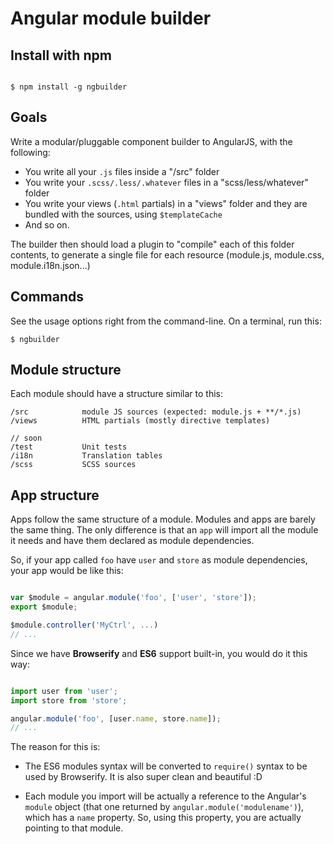 # Angular module builder

## Install with npm

```

$ npm install -g ngbuilder

```

## Goals

Write a modular/pluggable component builder to AngularJS, with the following:

- You write all your `.js` files inside a "/src" folder
- You write your `.scss/.less/.whatever` files in a "scss/less/whatever" folder
- You write your views (`.html` partials) in a "views" folder and they are 
bundled with the sources, using `$templateCache`
- And so on.

The builder then should load a plugin to "compile" each of this folder contents,
to generate a single file for each resource 
(module.js, module.css, module.i18n.json...)

## Commands

See the usage options right from the command-line. On a terminal, run this:

```
$ ngbuilder
```

## Module structure

Each module should have a structure similar to this:


```
/src			module JS sources (expected: module.js + **/*.js)
/views			HTML partials (mostly directive templates)

// soon
/test			Unit tests
/i18n			Translation tables
/scss			SCSS sources
```

## App structure

Apps follow the same structure of a module. Modules and apps are barely the same
thing. The only difference is that an `app` will import all the module it needs 
and have them declared as module dependencies.

So, if your app called `foo` have `user` and `store` as module dependencies,
your app would be like this:

```javascript

var $module = angular.module('foo', ['user', 'store']);
export $module;

$module.controller('MyCtrl', ...)
// ...

```

Since we have __Browserify__ and __ES6__ support built-in, you would do it this way:

```javascript

import user from 'user';
import store from 'store';

angular.module('foo', [user.name, store.name]);
// ...

```

The reason for this is:

- The ES6 modules syntax will be converted to `require()` syntax to be used by
Browserify. It is also super clean and beautiful :D

- Each module you import will be actually a reference to the Angular's `module`
object (that one returned by `angular.module('modulename')`), which has a `name`
property. So, using this property, you are actually pointing to that module.


